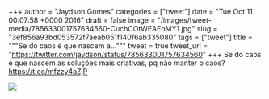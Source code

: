 
+++
author = "Jaydson Gomes"
categories = ["tweet"]
date = "Tue Oct 11 00:07:58 +0000 2016"
draft = false
image = "/images/tweet-media/785633001757634560-CuchCOtWEAEoMY1.jpg"
slug = "3ef856a93bd053572f7aeab051f140f6ab335080"
tags = ["tweet"]
title = """Se do caos é que nascem a..."""
tweet = true
tweet_url = "https://twitter.com/jaydson/status/785633001757634560"
+++
Se do caos é que nascem as soluções mais criativas, pq não manter o caos? https://t.co/mfzzy4aZjP

![](/images/tweet-media/785633001757634560-CuchCOtWEAEoMY1.jpg)